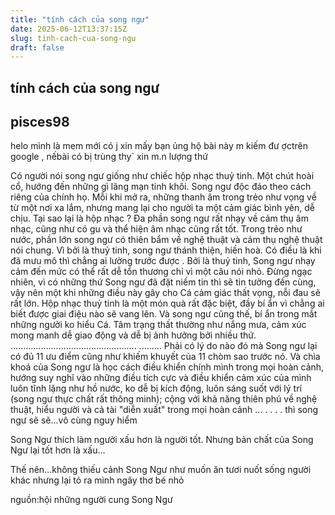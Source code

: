 ```yaml
---
title: "tính cách của song ngư"
date: 2025-06-12T13:37:15Z
slug: tinh-cach-cua-song-ngu
draft: false
---
```


## tính cách của song ngư

## pisces98

helo mình là mem mới có j xin mấy bạn ủng hộ bài này m kiếm đư ợctrên google , nếbài có bị trùng thy` xin m.n lượng thứ  
 
 Có người nói song ngư giống như chiếc hộp nhạc thuỷ tinh. Một chút hoài cổ, hướng đến những gì lãng mạn tinh khôi. Song ngư độc đáo theo cách riêng của chính họ. Mỗi khi mở ra, những thanh âm trong trẻo như vọng về từ một nơi xa lắm, nhưng mang lại cho người ta một cảm giác bình yên, dễ chịu. Tại sao lại là hộp nhạc ? Đa phần song ngư rất nhạy về cảm thụ âm nhạc, cũng như có gu và thể hiện âm nhạc cũng rất tốt. Trong trẻo như nước, phần lớn song ngư có thiên bẩm về nghệ thuật và cảm thụ nghệ thuật nói chung.
Vì bởi là thuỷ tinh, song ngư thánh thiện, hiền hoà. Có điều là khi đã mưu mô thì chẳng ai lường trước được  . Bởi là thuỷ tinh, Song ngư nhạy cảm đến mức có thể rất dễ tổn thương chỉ vì một câu nói nhỏ. Đừng ngạc nhiên, vì có những thứ Song ngư đã đặt niềm tin thì sẽ tin tưởng đến cùng, vậy nên một khi những điều này gây cho Cá cảm giác thất vọng, nỗi đau sẽ rất lớn.
Hộp nhạc thuỷ tinh là một món quà rất đặc biệt, đầy bí ẩn vì chẳng ai biết được giai điệu nào sẽ vang lên. Và song ngư cũng thế, bí ẩn trong mắt những người ko hiểu Cá. Tâm trạng thất thường như nắng mưa, cảm xúc mong manh dễ giao động và dễ bị ảnh hưởng bởi nhiều thứ.
.................................................. .........
Phải có lý do nào đó mà Song ngư lại có đủ 11 ưu điểm cũng như khiếm khuyết của 11 chòm sao trước nó. Và chìa khoá của Song ngư là học cách điều khiển chính mình trong mọi hoàn cảnh, hướng suy nghĩ vào những điều tích cực và điều khiển cảm xúc của mình luôn tĩnh lặng như hồ nước, ko dễ bị kích động, luôn sáng suốt với lý trí (song ngư thực chất rất thông minh); cộng với khả năng thiên phú về nghệ thuật, hiểu người và cả tài "diễn xuất" trong mọi hoàn cảnh ...
.
.
.
.
thì song ngư sẽ sẽ...vô cùng nguy hiểm  


Song Ngư thích làm người xấu hơn là người tốt.
Nhưng bản chất của Song Ngư lại tốt hơn là xấu... 

Thế nên...không thiếu cảnh Song Ngư như muốn ăn tươi nuốt sống người khác nhưng lại tỏ ra mình ngây thơ bé nhỏ  





nguồn:hội những người cung Song Ngư